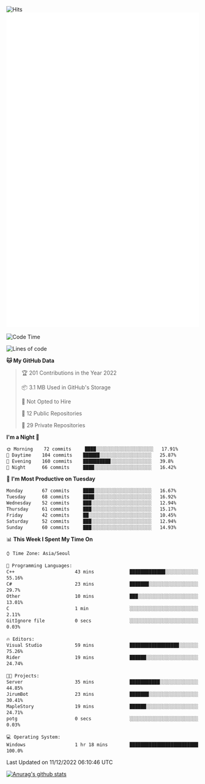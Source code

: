 ![Hits](https://hits.seeyoufarm.com/api/count/incr/badge.svg?url=https%3A%2F%2Fgithub.com%2Fkokose1234&count_bg=%2379C83D&title_bg=%23555555&icon=apple.svg&icon_color=%23E7E7E7&title=hits&edge_flat=false)
<br/>
![Metrics](https://github.com/kokose1234/kokose1234/blob/main/github-metrics.svg)

<!--START_SECTION:waka-->
![Code Time](http://img.shields.io/badge/Code%20Time-719%20hrs%207%20mins-blue)

![Lines of code](https://img.shields.io/badge/From%20Hello%20World%20I%27ve%20Written-884%20Thousand%20lines%20of%20code-blue)

**🐱 My GitHub Data** 

> 🏆 201 Contributions in the Year 2022
 > 
> 📦 3.1 MB Used in GitHub's Storage 
 > 
> 🚫 Not Opted to Hire
 > 
> 📜 12 Public Repositories 
 > 
> 🔑 29 Private Repositories  
 > 
**I'm a Night 🦉** 

```text
🌞 Morning    72 commits     ████░░░░░░░░░░░░░░░░░░░░░   17.91% 
🌆 Daytime    104 commits    ██████░░░░░░░░░░░░░░░░░░░   25.87% 
🌃 Evening    160 commits    ██████████░░░░░░░░░░░░░░░   39.8% 
🌙 Night      66 commits     ████░░░░░░░░░░░░░░░░░░░░░   16.42%

```
📅 **I'm Most Productive on Tuesday** 

```text
Monday       67 commits     ████░░░░░░░░░░░░░░░░░░░░░   16.67% 
Tuesday      68 commits     ████░░░░░░░░░░░░░░░░░░░░░   16.92% 
Wednesday    52 commits     ███░░░░░░░░░░░░░░░░░░░░░░   12.94% 
Thursday     61 commits     ███░░░░░░░░░░░░░░░░░░░░░░   15.17% 
Friday       42 commits     ██░░░░░░░░░░░░░░░░░░░░░░░   10.45% 
Saturday     52 commits     ███░░░░░░░░░░░░░░░░░░░░░░   12.94% 
Sunday       60 commits     ███░░░░░░░░░░░░░░░░░░░░░░   14.93%

```


📊 **This Week I Spent My Time On** 

```text
⌚︎ Time Zone: Asia/Seoul

💬 Programming Languages: 
C++                      43 mins             █████████████░░░░░░░░░░░░   55.16% 
C#                       23 mins             ███████░░░░░░░░░░░░░░░░░░   29.7% 
Other                    10 mins             ███░░░░░░░░░░░░░░░░░░░░░░   13.01% 
C                        1 min               ░░░░░░░░░░░░░░░░░░░░░░░░░   2.11% 
GitIgnore file           0 secs              ░░░░░░░░░░░░░░░░░░░░░░░░░   0.03%

🔥 Editors: 
Visual Studio            59 mins             ██████████████████░░░░░░░   75.26% 
Rider                    19 mins             ██████░░░░░░░░░░░░░░░░░░░   24.74%

🐱‍💻 Projects: 
Server                   35 mins             ███████████░░░░░░░░░░░░░░   44.85% 
JirumBot                 23 mins             ███████░░░░░░░░░░░░░░░░░░   30.41% 
MapleStory               19 mins             ██████░░░░░░░░░░░░░░░░░░░   24.71% 
potg                     0 secs              ░░░░░░░░░░░░░░░░░░░░░░░░░   0.03%

💻 Operating System: 
Windows                  1 hr 18 mins        █████████████████████████   100.0%

```


 Last Updated on 11/12/2022 06:10:46 UTC
<!--END_SECTION:waka-->

[![Anurag's github stats](https://github-readme-stats.vercel.app/api?username=kokose1234&theme=dracula)](https://github.com/anuraghazra/github-readme-stats)



	
